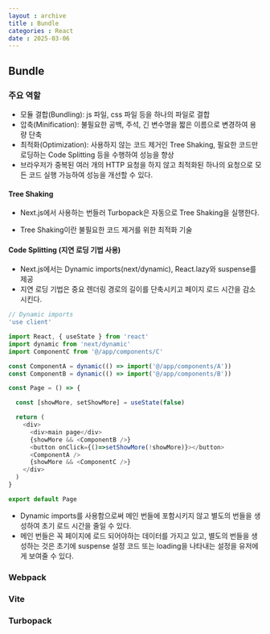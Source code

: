 ```yaml
---
layout : archive
title : Bundle
categories : React
date : 2025-03-06
---
```

## Bundle

### 주요 역할

- 모듈 결합(Bundling): js 파일, css 파일 등을 하나의 파일로 결합
- 압축(Minification): 불필요한 공백, 주석, 긴 변수명을 짧은 이름으로 변경하여 용량 단축
- 최적화(Optimization): 사용하지 않는 코드 제거인 Tree Shaking, 필요한 코드만 로딩하는 Code Splitting 등을 수행하여 성능을 향상
- 브라우저가 중복된 여러 개의 HTTP 요청을 하지 않고 최적화된 하나의 요청으로 모든 코드 실행 가능하여 성능을 개선할 수 있다.

#### Tree Shaking

- Next.js에서 사용하는 번들러 Turbopack은 자동으로 Tree Shaking을 실행한다.

- Tree Shaking이란 불필요한 코드 제거를 위한 최적화 기술

#### Code Splitting (지연 로딩 기법 사용)

- Next.js에서는 Dynamic imports(next/dynamic), React.lazy와 suspense를 제공
- 지연 로딩 기법은 중요 렌더링 경로의 길이를 단축시키고 페이지 로드 시간을 감소 시킨다.

```javascript
// Dynamic imports
'use client'

import React, { useState } from 'react'
import dynamic from 'next/dynamic'
import ComponentC from '@/app/components/C'

const ComponentA = dynamic(() => import('@/app/components/A'))
const ComponentB = dynamic(() => import('@/app/components/B'))

const Page = () => {

  const [showMore, setShowMore] = useState(false)

  return (
    <div>
      <div>main page</div>
      {showMore && <ComponentB />}
      <button onClick={()=>setShowMore(!showMore)}></button>
      <ComponentA />
      {showMore && <ComponentC />}
    </div>
  )
}

export default Page

```
- Dynamic imports를 사용함으로써 메인 번들에 포함시키지 않고 별도의 번들을 생성하여 초기 로드 시간을 줄일 수 있다.
- 메인 번들은 꼭 페이지에 로드 되어야하는 데이터를 가지고 있고, 별도의 번들을 생성하는 것은 초기에 suspense 설정 코드 또는 loading을 나타내는 설정을 유저에게 보여줄 수 있다.

### Webpack


### Vite


### Turbopack

